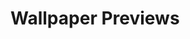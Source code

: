 # Wallpaper Previews

<img src="bayard-wu-fighting-harpies.png" alt=""/>
<img src="character.png" alt=""/>
<img src="city-streets-art.png" alt=""/>
<img src="cliffside-town.png" alt=""/>
<img src="downed-xwing-jungle.png" alt=""/>
<img src="downed-xwing.png" alt=""/>
<img src="dragon-knight.png" alt=""/>
<img src="endless-slumber.png" alt=""/>
<img src="female-knight-art.png" alt=""/>
<img src="fields-art.png" alt=""/>
<img src="forest-art.png" alt=""/>
<img src="harbor-art.png" alt=""/>
<img src="house-art.png" alt=""/>
<img src="japanese-bridge-art-2.png" alt=""/>
<img src="japanese-bridge-art.png" alt=""/>
<img src="knight-ish-image.png" alt=""/>
<img src="knight-ruins-art.png" alt=""/>
<img src="kraken-knight.png" alt=""/>
<img src="library.png" alt=""/>
<img src="medieval-town-art.png" alt=""/>
<img src="miku-teto.png" alt=""/>
<img src="peaceful-village-art.png" alt=""/>
<img src="pier-art.png" alt=""/>
<img src="pixel-cave.png" alt=""/>
<img src="pixel-forest-city.png" alt=""/>
<img src="pixel-night-sky.png" alt=""/>
<img src="pixel-waterfall.png" alt=""/>
<img src="riflewoman.png" alt=""/>
<img src="robot-overlord.png" alt=""/>
<img src="sea-of-the-damned.png" alt=""/>
<img src="shae-vizla.png" alt=""/>
<img src="snowy-forest-art.png" alt=""/>
<img src="space-library.png" alt=""/>
<img src="space-station.png" alt=""/>
<img src="temple-crystal.png" alt=""/>
<img src="train-near-ruins-art.png" alt=""/>
<img src="woman-art-christian.png" alt=""/>
<img src="woman.png" alt=""/>
